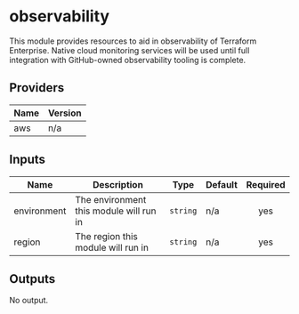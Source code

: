 # observability

This module provides resources to aid in observability of Terraform Enterprise. Native cloud monitoring services will be used until full integration with GitHub-owned observability tooling is complete.

## Providers

| Name | Version |
|------|---------|
| aws | n/a |

## Inputs

| Name | Description | Type | Default | Required |
|------|-------------|------|---------|:-----:|
| environment | The environment this module will run in | `string` | n/a | yes |
| region | The region this module will run in | `string` | n/a | yes |

## Outputs

No output.
